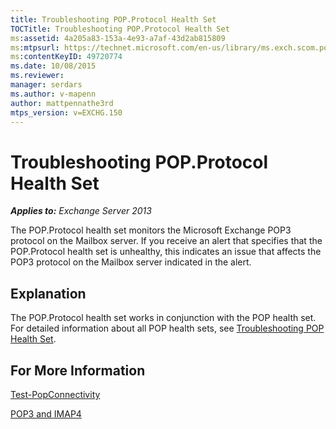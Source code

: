 ```yaml
---
title: Troubleshooting POP.Protocol Health Set
TOCTitle: Troubleshooting POP.Protocol Health Set
ms:assetid: 4a205a83-153a-4e93-a7af-43d2ab815809
ms:mtpsurl: https://technet.microsoft.com/en-us/library/ms.exch.scom.pop.protocol(v=EXCHG.150)
ms:contentKeyID: 49720774
ms.date: 10/08/2015
ms.reviewer: 
manager: serdars
ms.author: v-mapenn
author: mattpennathe3rd
mtps_version: v=EXCHG.150
---
```


# Troubleshooting POP.Protocol Health Set

_**Applies to:** Exchange Server 2013_

The POP.Protocol health set monitors the Microsoft Exchange POP3 protocol on the Mailbox server. If you receive an alert that specifies that the POP.Protocol health set is unhealthy, this indicates an issue that affects the POP3 protocol on the Mailbox server indicated in the alert.

## Explanation

The POP.Protocol health set works in conjunction with the POP health set. For detailed information about all POP health sets, see [Troubleshooting POP Health Set](troubleshooting-pop-health-set.md).

## For More Information

[Test-PopConnectivity](https://technet.microsoft.com/en-us/library/bb738143\(v=exchg.150\))

[POP3 and IMAP4](https://technet.microsoft.com/en-us/library/jj657728\(v=exchg.150\))
